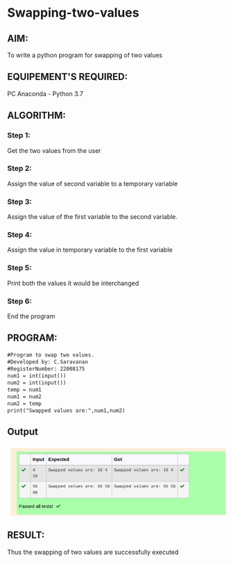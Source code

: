 # Swapping-two-values
## AIM:
To write a python program for swapping of two values
## EQUIPEMENT'S REQUIRED: 
PC
Anaconda - Python 3.7
## ALGORITHM: 
### Step 1:
Get the two values from the user
### Step 2: 
Assign the value of second variable to a temporary variable 
### Step 3: 
Assign the value of the first variable to the second variable.
### Step 4:  
Assign the value in temporary variable to the first variable
### Step 5: 
Print both the values it would be interchanged
### Step 6: 
End the program
## PROGRAM:
```
#Program to swap two values.
#Developed by: C.Saravanan
#RegisterNumber: 22008175
num1 = int(input())
num2 = int(input())
temp = num1
num1 = num2
num2 = temp
print("Swapped values are:",num1,num2)
```
## Output
![label](/image.jpg)



## RESULT:
Thus the swapping of two values are successfully executed



